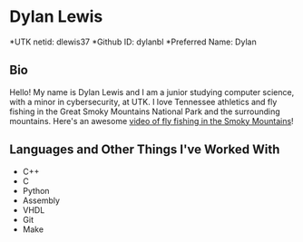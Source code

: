 # Dylan Lewis
*UTK netid: dlewis37
*Github ID: dylanbl
*Preferred Name: Dylan 

## Bio

Hello! My name is Dylan Lewis and I am a junior studying computer science, with a minor in cybersecurity, at UTK. I love Tennessee athletics and fly fishing in the Great Smoky Mountains National Park and the surrounding mountains. Here's an awesome [video of fly fishing in the Smoky Mountains](https://www.youtube.com/watch?v=abjQ3-RuTLs)!

## Languages and Other Things I've Worked With 
* C++
* C 
* Python 
* Assembly 
* VHDL  
* Git 
* Make 
